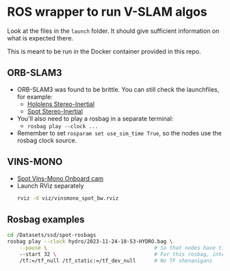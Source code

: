 # ROS wrapper to run V-SLAM algos

Look at the files in the `launch` folder. It should give sufficient information on what is expected there.

This is meant to be run in the Docker container provided in this repo.

## ORB-SLAM3

- ORB-SLAM3 was found to be brittle. You can still check the launchfiles, for example:
  - [Hololens Stereo-Inertial](./launch/hl_stereo_imu.launch)
  - [Spot Stereo-Inertial](./launch/hl_stereo_imu.launch)
- You'll also need to play a rosbag in a separate terminal:
  - `rosbag play --clock ...`
- Remember to set `rosparam set use_sim_time True`, so the nodes use the rosbag clock source.

## VINS-MONO
- [Spot Vins-Mono Onboard cam](./launch/spot_stereo_imu.launch)
- Launch RViz separately
   ```bash
   rviz -d viz/vinsmono_spot_bw.rviz
   ```

## Rosbag examples
```bash
cd /Datasets/ssd/spot-rosbags
rosbag play --clock hydro/2023-11-24-10-53-HYDRO.bag \
    --pause \                                   # So that nodes have time to startup properly
    --start 32 \                                # For this rosbag, interesting stuff happens only here
    /tf:=/tf_null /tf_static:=/tf_dev_null      # No TF shenanigans
```
